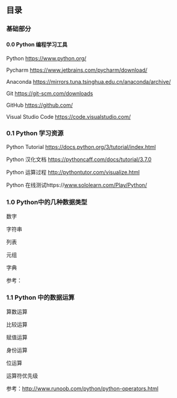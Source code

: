 ## 目录

### 基础部分

#### 0.0 Python 编程学习工具

Python  https://www.python.org/ 

Pycharm https://www.jetbrains.com/pycharm/download/

Anaconda https://mirrors.tuna.tsinghua.edu.cn/anaconda/archive/

Git https://git-scm.com/downloads

GitHub https://github.com/

Visual Studio Code https://code.visualstudio.com/

### 0.1 Python 学习资源

Python Tutorial  https://docs.python.org/3/tutorial/index.html

Python 汉化文档  https://pythoncaff.com/docs/tutorial/3.7.0

Python 运算过程 http://pythontutor.com/visualize.html 

Python 在线测试https://www.sololearn.com/Play/Python/ 

### 1.0  Python中的几种数据类型

数字

字符串

列表

元组

字典

参考：

### 1.1 Python 中的数据运算

算数运算

比较运算

赋值运算

身份运算

位运算

运算符优先级

参考：http://www.runoob.com/python/python-operators.html
